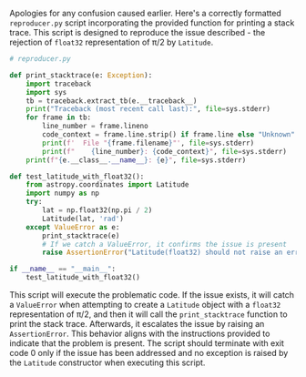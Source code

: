 Apologies for any confusion caused earlier. Here's a correctly formatted `reproducer.py` script incorporating the provided function for printing a stack trace. This script is designed to reproduce the issue described - the rejection of `float32` representation of π/2 by `Latitude`. 

```python
# reproducer.py

def print_stacktrace(e: Exception):
    import traceback
    import sys
    tb = traceback.extract_tb(e.__traceback__)
    print("Traceback (most recent call last):", file=sys.stderr)
    for frame in tb:
        line_number = frame.lineno
        code_context = frame.line.strip() if frame.line else "Unknown"
        print(f'  File "{frame.filename}"', file=sys.stderr)
        print(f"    {line_number}: {code_context}", file=sys.stderr)
    print(f"{e.__class__.__name__}: {e}", file=sys.stderr)

def test_latitude_with_float32():
    from astropy.coordinates import Latitude
    import numpy as np
    try:
        lat = np.float32(np.pi / 2)
        Latitude(lat, 'rad')
    except ValueError as e:
        print_stacktrace(e)
        # If we catch a ValueError, it confirms the issue is present
        raise AssertionError("Latitude(float32) should not raise an error") from e

if __name__ == "__main__":
    test_latitude_with_float32()
```

This script will execute the problematic code. If the issue exists, it will catch a `ValueError` when attempting to create a `Latitude` object with a `float32` representation of π/2, and then it will call the `print_stacktrace` function to print the stack trace. Afterwards, it escalates the issue by raising an `AssertionError`. This behavior aligns with the instructions provided to indicate that the problem is present. The script should terminate with exit code 0 only if the issue has been addressed and no exception is raised by the `Latitude` constructor when executing this script.